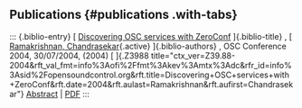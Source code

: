## Publications {#publications .with-tabs}

::: {.biblio-entry}
[ [Discovering OSC services with
ZeroConf](publication/discovering-osc-services-zeroconf)
]{.biblio-title} , [ [Ramakrishnan,
Chandrasekar](publications/author/Ramakrishnan){.active}
]{.biblio-authors} , OSC Conference 2004, 30/07/2004, (2004) [ ]{.Z3988
title="ctx_ver=Z39.88-2004&rft_val_fmt=info%3Aofi%2Ffmt%3Akev%3Amtx%3Adc&rfr_id=info%3Asid%2Fopensoundcontrol.org&rft.title=Discovering+OSC+services+with+ZeroConf&rft.date=2004&rft.aulast=Ramakrishnan&rft.aufirst=Chandrasekar"}
[Abstract](publication/discovering-osc-services-zeroconf) \|
[PDF](files/Rendezvous-OSC.pdf)
:::
